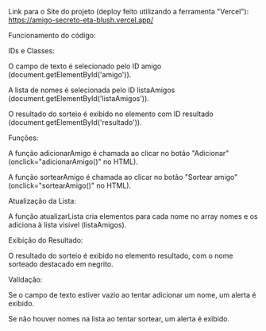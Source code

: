 Link para o Site do projeto (deploy feito utilizando a ferramenta "Vercel"): https://amigo-secreto-eta-blush.vercel.app/



Funcionamento do código:

IDs e Classes:

O campo de texto é selecionado pelo ID amigo (document.getElementById('amigo')).

A lista de nomes é selecionada pelo ID listaAmigos (document.getElementById('listaAmigos')).

O resultado do sorteio é exibido no elemento com ID resultado (document.getElementById('resultado')).

Funções:

A função adicionarAmigo é chamada ao clicar no botão "Adicionar" (onclick="adicionarAmigo()" no HTML).

A função sortearAmigo é chamada ao clicar no botão "Sortear amigo" (onclick="sortearAmigo()" no HTML).

Atualização da Lista:

A função atualizarLista cria elementos para cada nome no array nomes e os adiciona à lista visível (listaAmigos).

Exibição do Resultado:

O resultado do sorteio é exibido no elemento resultado, com o nome sorteado destacado em negrito.

Validação:

Se o campo de texto estiver vazio ao tentar adicionar um nome, um alerta é exibido.

Se não houver nomes na lista ao tentar sortear, um alerta é exibido.
